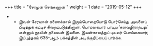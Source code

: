 ﻿+++
title = "சோழன் செங்கணான்  "
weight = 1
date = "2019-05-12"
+++


- -  இவன் சேரமான் கணைக்கால் இரும்பொறையோடு போர்செய்து அவனைப் பிடித்துக் கட்டிச் சிறைப்படுத்தினான். பொய்கையார் பாடிய ‘களவழிநாற்பது’ என்னும் நூலின் தலைவன் இவனை. இவன்காலத்துப் புலவர் பொய்கையார்; இப்புத்தகம் 635-ஆம் பக்கத்தின் அடிக்குறிப்பைப் பார்க்க. 
